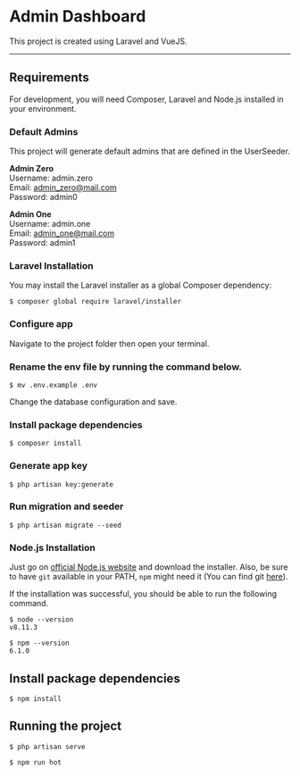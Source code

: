 # Admin Dashboard

This project is created using Laravel and VueJS.

---
## Requirements

For development, you will need Composer, Laravel and Node.js installed in your environment.

### Default Admins

This project will generate default admins that are defined in the UserSeeder.

<strong>Admin Zero</strong> <br>
    Username: admin.zero<br>
    Email: admin_zero@mail.com<br>
    Password: admin0

<strong>Admin One</strong> <br>
    Username: admin.one<br>
    Email: admin_one@mail.com<br>
    Password: admin1

### Laravel Installation

You may install the Laravel installer as a global Composer dependency:

    $ composer global require laravel/installer

### Configure app

Navigate to the project folder then open your terminal.

### Rename the env file by running the command below.
    $ mv .env.example .env

Change the database configuration and save.

### Install package dependencies

    $ composer install

### Generate app key
    $ php artisan key:generate

### Run migration and seeder
    $ php artisan migrate --seed

### Node.js Installation
Just go on [official Node.js website](https://nodejs.org/) and download the installer.
Also, be sure to have `git` available in your PATH, `npm` might need it (You can find git [here](https://git-scm.com/)).

If the installation was successful, you should be able to run the following command.

    $ node --version
    v8.11.3

    $ npm --version
    6.1.0

## Install package dependencies

    $ npm install

## Running the project

    $ php artisan serve

    $ npm run hot